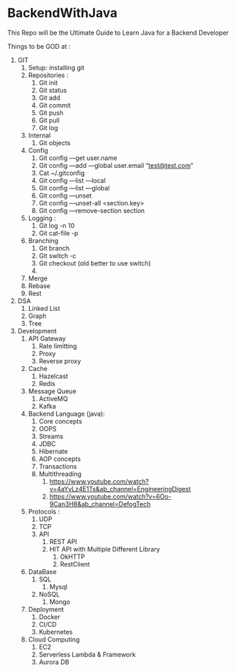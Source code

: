 # BackendWithJava
This Repo will be the Ultimate Guide to Learn Java for a Backend Developer

Things to be GOD at : 

1. GIT 
    1. Setup: installing git 
    2. Repositories : 
        1. Git init 
        2. Git status 
        3. Git add
        4. Git commit  
        5. Git push 
        6. Git pull 
        7. Git log 
    3. Internal 
        1. Git objects
    4. Config
        1. Git config —get user.name
        2. Git config —add —global user.email “test@test.com”
        3. Cat ~/.gitconfig
        4. Git config —list —local
        5. Git config —list —global
        6. Git config —unset <key>
        7. Git config —unset-all <section.key>
        8. Git config —remove-section section
    5. Logging :
        1. Git log -n 10 
        2. Git cat-file -p <Hashvalue>
    6. Branching
        1. Git branch
        2. Git switch -c 
        3. Git checkout (old better to use switch)
        4. 
    7. Merge
    8. Rebase
    9. Rest
2. DSA 
    1. Linked List
    2. Graph 
    3. Tree
3. Development 
    1. API Gateway 
        1. Rate limitting
        2. Proxy
        3. Reverse proxy
    2. Cache 
        1. Hazelcast 
        2. Redis
    3. Message Queue 
        1. ActiveMQ 
        2. Kafka
    4. Backend Language (java): 
        1. Core concepts 
        2. OOPS
        3. Streams
        4. JDBC
        5. Hibernate
        6. AOP concepts
        7. Transactions
        8. Multithreading
            1. https://www.youtube.com/watch?v=4aYvLz4E1Ts&ab_channel=EngineeringDigest
            2. https://www.youtube.com/watch?v=6Oo-9Can3H8&ab_channel=DefogTech
    5. Protocols : 
        1. UDP 
        2. TCP
        3. API
            1. REST API 
            2. HIT API with Multiple Different Library 
                1. OkHTTP 
                2. RestClient 
    6. DataBase 
        1. SQL
            1. Mysql 
        2. NoSQL 
            1. Mongo 
    7. Deployment 
        1. Docker 
        2. CI/CD 
        3. Kubernetes
    8. Cloud Computing
        1. EC2
        2. Serverless Lambda & Framework
        3. Aurora DB

    
